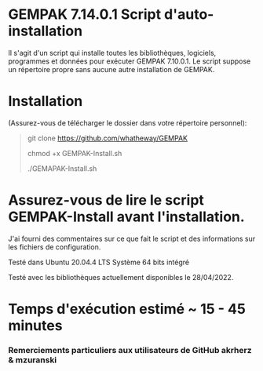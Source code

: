 # GEMPAK 7.14.0.1 Script d'auto-installation

Il s'agit d'un script qui installe toutes les bibliothèques, logiciels, programmes et données pour exécuter GEMPAK 7.10.0.1. Le script suppose un répertoire propre sans aucune autre installation de GEMPAK.

# Installation

(Assurez-vous de télécharger le dossier dans votre répertoire personnel):

> git clone <https://github.com/whatheway/GEMPAK>
>
> chmod +x GEMPAK-Install.sh
>
> ./GEMAPAK-Install.sh

# Assurez-vous de lire le script GEMPAK-Install avant l'installation.

J'ai fourni des commentaires sur ce que fait le script et des informations sur les fichiers de configuration.

Testé dans Ubuntu 20.04.4 LTS
Système 64 bits intégré

Testé avec les bibliothèques actuellement disponibles le 28/04/2022.

# Temps d'exécution estimé ~ 15 - 45 minutes

### Remerciements particuliers aux utilisateurs de GitHub akrherz & mzuranski

